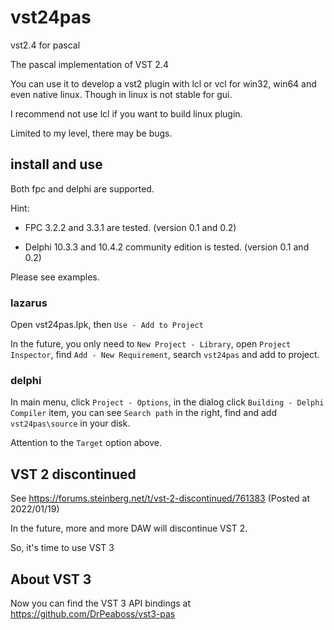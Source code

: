 # vst24pas

vst2.4 for pascal

The pascal implementation of VST 2.4

You can use it to develop a vst2 plugin with lcl or vcl for win32, win64 and even native linux. Though in linux is not stable for gui.

I recommend not use lcl if you want to build linux plugin.

Limited to my level, there may be bugs.

## install and use

Both fpc and delphi are supported.

Hint:

- FPC 3.2.2 and 3.3.1 are tested. (version 0.1 and 0.2)

- Delphi 10.3.3 and 10.4.2 community edition is tested. (version 0.1 and 0.2)

Please see examples.

### lazarus

Open vst24pas.lpk, then `Use - Add to Project`

In the future, you only need to `New Project - Library`, open `Project Inspector`, find `Add - New Requirement`, search `vst24pas` and add to project.

### delphi

In main menu, click `Project - Options`, in the dialog click `Building - Delphi Compiler` item, you can see `Search path` in the right, find and add `vst24pas\source` in your disk.

Attention to the `Target` option above.

## VST 2 discontinued

See https://forums.steinberg.net/t/vst-2-discontinued/761383 (Posted at 2022/01/19)

In the future, more and more DAW will discontinue VST 2.

So, it's time to use VST 3

## About VST 3

Now you can find the VST 3 API bindings at <https://github.com/DrPeaboss/vst3-pas>

